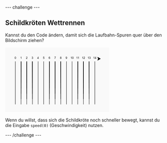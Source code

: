 \--- challenge \---

## Schildkröten Wettrennen

Kannst du den Code ändern, damit sich die Laufbahn-Spuren quer über den Bildschirm ziehen?

![screenshot](images/race-challenge1.png)

Wenn du willst, dass sich die Schildkröte noch schneller bewegt, kannst du die Eingabe `speed(0)` (Geschwindigkeit) nutzen.

\--- /challenge \---